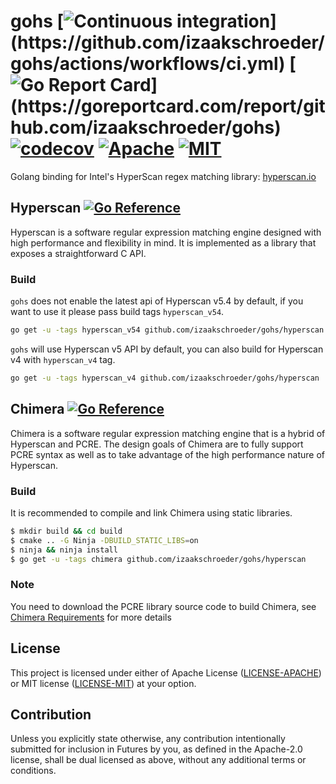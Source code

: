 # gohs [![Continuous integration](https://github.com/izaakschroeder/gohs/actions/workflows/ci.yml/badge.svg?)](https://github.com/izaakschroeder/gohs/actions/workflows/ci.yml) [![Go Report Card](https://goreportcard.com/badge/github.com/izaakschroeder/gohs?)](https://goreportcard.com/report/github.com/izaakschroeder/gohs) [![codecov](https://codecov.io/gh/flier/gohs/branch/master/graph/badge.svg?token=F5CLCxpJGM)](https://codecov.io/gh/flier/gohs)  [![Apache](https://img.shields.io/badge/license-Apache-blue.svg)](https://github.com/izaakschroeder/gohs/blob/master/LICENSE-APACHE) [![MIT](https://img.shields.io/badge/license-MIT-blue.svg)](https://github.com/izaakschroeder/gohs/blob/master/LICENSE-MIT)

Golang binding for Intel's HyperScan regex matching library: [hyperscan.io](https://www.hyperscan.io/)

## Hyperscan [![Go Reference](https://pkg.go.dev/badge/github.com/izaakschroeder/gohs/hyperscan.svg)](https://pkg.go.dev/github.com/izaakschroeder/gohs/hyperscan)

Hyperscan is a software regular expression matching engine designed with high performance and flexibility in mind. It is implemented as a library that exposes a straightforward C API.

### Build

`gohs` does not enable the latest api of Hyperscan v5.4 by default, if you want to use it please pass build tags `hyperscan_v54`.

```bash
go get -u -tags hyperscan_v54 github.com/izaakschroeder/gohs/hyperscan
```

`gohs` will use Hyperscan v5 API by default, you can also build for Hyperscan v4 with `hyperscan_v4` tag.

```bash
go get -u -tags hyperscan_v4 github.com/izaakschroeder/gohs/hyperscan
```

## Chimera [![Go Reference](https://pkg.go.dev/badge/github.com/izaakschroeder/gohs/chimera.svg)](https://pkg.go.dev/github.com/izaakschroeder/gohs/chimera)

Chimera is a software regular expression matching engine that is a hybrid of Hyperscan and PCRE. The design goals of Chimera are to fully support PCRE syntax as well as to take advantage of the high performance nature of Hyperscan.

### Build

It is recommended to compile and link Chimera using static libraries.

```bash
$ mkdir build && cd build
$ cmake .. -G Ninja -DBUILD_STATIC_LIBS=on
$ ninja && ninja install
$ go get -u -tags chimera github.com/izaakschroeder/gohs/hyperscan
```

### Note

You need to download the PCRE library source code to build Chimera, see [Chimera Requirements](https://intel.github.io/hyperscan/dev-reference/chimera.html#requirements) for more details

## License

This project is licensed under either of Apache License ([LICENSE-APACHE](LICENSE-APACHE)) or MIT license ([LICENSE-MIT](LICENSE-MIT)) at your option.

## Contribution

Unless you explicitly state otherwise, any contribution intentionally submitted
for inclusion in Futures by you, as defined in the Apache-2.0 license, shall be
dual licensed as above, without any additional terms or conditions.
